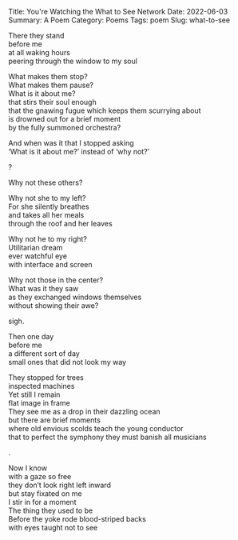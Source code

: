 Title: You're Watching the What to See Network
Date: 2022-06-03
Summary: A Poem
Category: Poems
Tags: poem
Slug: what-to-see

There they stand  
before me  
at all waking hours  
peering through the window to my soul  
  
What makes them stop?  
What makes them pause?  
What is it about me?  
that stirs their soul enough  
that the gnawing fugue which keeps them scurrying about  
is drowned out for a brief moment  
by the fully summoned orchestra?  
  
And when was it that I stopped asking  
‘What is it about me?’ instead of ‘why not?’  
  
?  
  
Why not these others?
  
Why not she to my left?  
For she silently breathes  
and takes all her meals  
through the roof and her leaves  
  
Why not he to my right?  
Utilitarian dream  
ever watchful eye  
with interface and screen  
  
Why not those in the center?  
What was it they saw  
as they exchanged windows themselves  
without showing their awe?  
  
sigh.  
  
Then one day  
before me  
a different sort of day  
small ones that did not look my way  
  
They stopped for trees  
inspected machines  
Yet still I remain  
flat image in frame  
They see me as a drop in their dazzling ocean  
but there are brief moments  
where old envious scolds teach the young conductor  
that to perfect the symphony they must banish all musicians  
  
.  
  
Now I know  
with a gaze so free  
they don’t look right left inward  
but stay fixated on me  
I stir in for a moment  
The thing they used to be  
Before the yoke rode blood-striped backs  
with eyes taught not to see  
